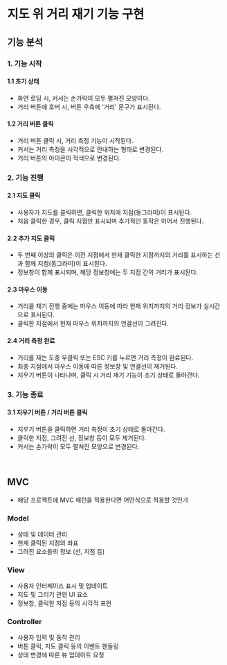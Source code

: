 # 지도 위 거리 재기 기능 구현

## 기능 분석 

### 1. 기능 시작
#### 1.1 초기 상태
- 화면 로딩 시, 커서는 손가락이 모두 펼쳐진 모양이다.
- 거리 버튼에 호버 시, 버튼 우측에 '거리' 문구가 표시된다.
#### 1.2 거리 버튼 클릭
- 거리 버튼 클릭 시, 거리 측정 기능이 시작된다.
- 커서는 거리 측정을 시각적으로 안내하는 형태로 변경된다.
- 거리 버튼의 아이콘이 적색으로 변경된다.

### 2. 기능 진행
#### 2.1 지도 클릭
- 사용자가 지도를 클릭하면, 클릭한 위치에 지점(동그라미)이 표시된다.
- 처음 클릭한 경우, 클릭 지점만 표시되며 추가적인 동작은 이어서 진행된다.
#### 2.2 추가 지도 클릭
- 두 번째 이상의 클릭은 이전 지점에서 현재 클릭한 지점까지의 거리를 표시하는 선과 함께 지점(동그라미)이 표시된다.
- 정보창이 함께 표시되며, 해당 정보창에는 두 지점 간의 거리가 표시된다.
#### 2.3 마우스 이동
- 거리를 재기 진행 중에는 마우스 이동에 따라 현재 위치까지의 거리 정보가 실시간으로 표시된다.
- 클릭한 지점에서 현재 마우스 위치까지의 연결선이 그려진다.
#### 2.4 거리 측정 완료
- 거리를 재는 도중 우클릭 또는 ESC 키를 누르면 거리 측정이 완료된다.
- 최종 지점에서 마우스 이동에 따른 정보창 및 연결선이 제거된다.
- 지우기 버튼이 나타나며, 클릭 시 거리 재기 기능이 초기 상태로 돌아간다.

### 3. 기능 종료
#### 3.1 지우기 버튼 / 거리 버튼 클릭
- 지우기 버튼을 클릭하면 거리 측정이 초기 상태로 돌아간다.
- 클릭한 지점, 그려진 선, 정보창 등이 모두 제거된다.
- 커서는 손가락이 모두 펼쳐진 모양으로 변경된다.

<br />

## MVC
- 해당 프로젝트에 MVC 패턴을 적용한다면 어떤식으로 적용할 것인가
  
### Model

- 상태 및 데이터 관리
- 현재 클릭된 지점의 좌표
- 그려진 요소들의 정보 (선, 지점 등)
  
### View
- 사용자 인터페이스 표시 및 업데이트
- 지도 및 그리기 관련 UI 요소
- 정보창, 클릭한 지점 등의 시각적 표현
  
### Controller
- 사용자 입력 및 동작 관리
- 버튼 클릭, 지도 클릭 등의 이벤트 핸들링
- 상태 변경에 따른 뷰 업데이트 요청
